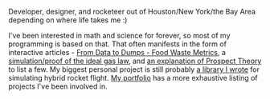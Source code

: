 Developer, designer, and rocketeer out of Houston/New York/the Bay Area depending on where life takes me :)

I've been interested in math and science for forever, so most of my programming is based on that. That often manifests in the form of interactive articles - [From Data to Dumps - Food Waste Metrics](https://datatodumpsters.vercel.app/), a [simulation/proof of the ideal gas law](https://ideal-gas-law.vercel.app/), and [an explanation of Prospect Theory](https://prospecttheory.vercel.app/) to list a few. My biggest personal project is still probably [a library I wrote](https://github.com/rkuhlf/rocket-simulation) for simulating hybrid rocket flight. [My portfolio](https://rileykuhlman.vercel.app/) has a more exhaustive listing of projects I've been involved in.

